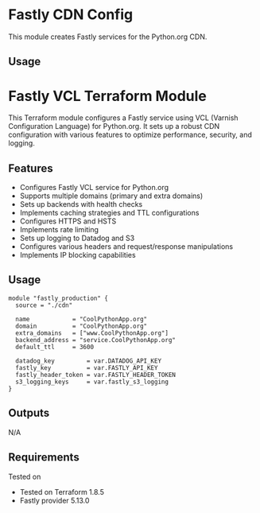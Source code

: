 # Fastly CDN Config

This module creates Fastly services for the Python.org CDN.

## Usage
# Fastly VCL Terraform Module

This Terraform module configures a Fastly service using VCL (Varnish Configuration Language) for Python.org. It sets up a robust CDN configuration with various features to optimize performance, security, and logging.

## Features

- Configures Fastly VCL service for Python.org
- Supports multiple domains (primary and extra domains)
- Sets up backends with health checks
- Implements caching strategies and TTL configurations
- Configures HTTPS and HSTS
- Implements rate limiting
- Sets up logging to Datadog and S3
- Configures various headers and request/response manipulations
- Implements IP blocking capabilities

## Usage

```hcl
module "fastly_production" {
  source = "./cdn"

  name            = "CoolPythonApp.org"
  domain          = "CoolPythonApp.org"
  extra_domains   = ["www.CoolPythonApp.org"]
  backend_address = "service.CoolPythonApp.org"
  default_ttl     = 3600

  datadog_key         = var.DATADOG_API_KEY
  fastly_key          = var.FASTLY_API_KEY
  fastly_header_token = var.FASTLY_HEADER_TOKEN
  s3_logging_keys     = var.fastly_s3_logging
}
```

## Outputs

N/A

## Requirements

Tested on 
- Tested on Terraform 1.8.5
- Fastly provider 5.13.0